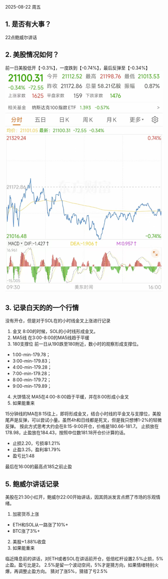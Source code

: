 2025-08-22 周五
## 1. 是否有大事？
22点鲍威尔讲话
## 2. 美股情况如何？
前一日美股低开【-0.3%】，一度跌到【-0.74%】，最后反弹至【-0.34%】
![img_1.png](img_1.png)
## 3. 记录白天的的一个行情
没有开仓，但是对于SOL在的小时线金叉上涨进行记录
1. 金叉
8:00的时候，SOL的小时线形成金叉。
2. MA5线
在3:00-8:00的MA5线趋于平缓
3. 180支撑位
前一日从190跌至180附近，数小时的观察形成支撑位。
- 1:00-min-179.78；
- 3:00-min-179.83；
- 4:00-min-179.28；
- 7:00-min-179.28；
- 8:00-min-179.72；
- 9:00-min-179.89；
4. 大饼情况
MA5在4:00-8:00趋于平缓，并在8:00形成小金叉
5. 如果能重来

15分钟线的MA在8:15往上，即将形成金叉，结合小时线的平金叉与支撑位，美股尾声是反弹，可以尝试小量。虽然4h和日线都是死叉，但是我只想博1-2%的轻微反弹。
按此方式思考大约会在8:15-9:00开仓，价格是180.66-181.7。
止损放在178.98，止盈放在184.43，按照中位数181.18开仓价计算的话。
- 止损2.20，亏损率1.21%
- 止盈3.25，盈利率1.79%
- 盈亏比1:48

最后在16:00的最高点185之前止盈

## 5. 鲍威尔讲话记录
美股在21:30小红开，鲍威尔22:00开始讲话，因其鸽派发言点燃了市场的乐观情绪。
1. 加密货币上涨
- ETH和SOL从一路涨了10%+
- BTC涨了3%+
2. 美股+1.88%收盘
3. 如果能重来

临近降息前的讲话，对ETH或者SOL在讲话前开仓，低倍杠杆设置2.5%止损，5%止盈。盈亏比是2。
2.5%是留一个波动空间，5%才是猜方向，如果情绪特别火爆，再调整止盈方向。
猜对了涨5%，猜错了亏2.5%


